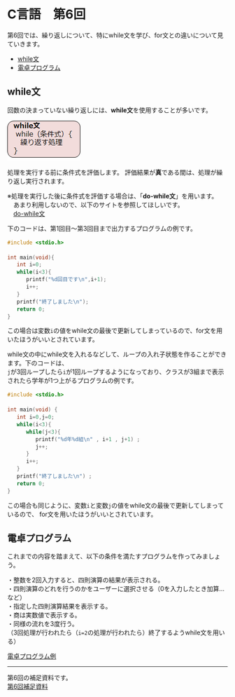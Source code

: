 # C言語　第6回　
第6回では、繰り返しについて、特にwhile文を学び、for文との違いについて見ていきます。  
     
  - [while文](#while文)  
  - [電卓プログラム](#電卓プログラム)

## while文  
回数の決まっていない繰り返しには、**while文**を使用することが多いです。  

![](./img/pc_06_1.png)

処理を実行する前に条件式を評価します。
評価結果が**真**である間は、処理が繰り返し実行されます。

※処理を実行した後に条件式を評価する場合は、「**do-while文**」を用います。  
　あまり利用しないので、以下のサイトを参照してほしいです。  
　[do-while文](https://bit.ly/3hZsR9f)     

 下のコードは、第1回目～第3回目まで出力するプログラムの例です。  
``` C
#include <stdio.h>

int main(void){
   int i=0;
   while(i<3){
      printf("%d回目です\n",i+1);
      i++;
   }
   printf("終了しました\n");
   return 0;
}
```
この場合は変数`i`の値をwhile文の最後で更新してしまっているので、for文を用いたほうがいいとされています。

while文の中にwhile文を入れるなどして、ループの入れ子状態を作ることができます。下のコードは、  
`j`が3回ループしたら`i`が1回ループするようになっており、クラスが3組まで表示されたら学年が1つ上がるプログラムの例です。
``` C
#include <stdio.h>

int main(void) {
   int i=0,j=0;
   while(i<3){
      while(j<3){
         printf("%d年%d組\n" , i+1 , j+1) ;
         j++;
      }
      i++;
   }
   printf("終了しました\n") ;
   return 0;
}	
```
この場合も同じように、変数`i`と変数`j`の値をwhile文の最後で更新してしまっているので、  for文を用いたほうがいいとされています。

## 電卓プログラム
これまでの内容を踏まえて、以下の条件を満たすプログラムを作ってみましょう。  

・整数を2回入力すると、四則演算の結果が表示される。  
・四則演算のどれを行うのかをユーザーに選択させる（0を入力したとき加算… など）  
・指定した四則演算結果を表示する。  
・商は実数値で表示する。  
・同様の流れを3度行う。  
（3回処理が行われたら（`i=2`の処理が行われたら）終了するようwhile文を用いる）

[電卓プログラム例](pc_code_06_1.c)

-----------------------------------
  第6回の補足資料です。  
  [第6回補足資料](pc_06+.md) 
